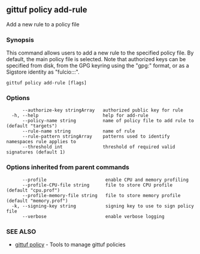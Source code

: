 ## gittuf policy add-rule

Add a new rule to a policy file

### Synopsis

This command allows users to add a new rule to the specified policy file. By default, the main policy file is selected. Note that authorized keys can be specified from disk, from the GPG keyring using the "gpg:<fingerprint>" format, or as a Sigstore identity as "fulcio:<identity>::<issuer>".

```
gittuf policy add-rule [flags]
```

### Options

```
      --authorize-key stringArray   authorized public key for rule
  -h, --help                        help for add-rule
      --policy-name string          name of policy file to add rule to (default "targets")
      --rule-name string            name of rule
      --rule-pattern stringArray    patterns used to identify namespaces rule applies to
      --threshold int               threshold of required valid signatures (default 1)
```

### Options inherited from parent commands

```
      --profile                      enable CPU and memory profiling
      --profile-CPU-file string      file to store CPU profile (default "cpu.prof")
      --profile-memory-file string   file to store memory profile (default "memory.prof")
  -k, --signing-key string           signing key to use to sign policy file
      --verbose                      enable verbose logging
```

### SEE ALSO

* [gittuf policy](gittuf_policy.md)	 - Tools to manage gittuf policies


